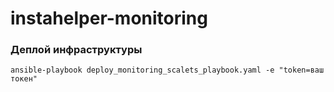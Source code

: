 # instahelper-monitoring

### Деплой инфраструктуры
`ansible-playbook deploy_monitoring_scalets_playbook.yaml -e "token=ваш токен"`
